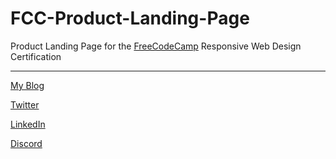 # FCC-Product-Landing-Page

Product Landing Page for the [FreeCodeCamp](https://www.freecodecamp.org/) Responsive Web Design Certification

----------------------------------
[My Blog](https://bucketofcode.com/)

[Twitter](https://twitter.com/bucketofcode)

[LinkedIn](https://www.linkedin.com/in/vibhorthakral/)

[Discord](https://discord.gg/6NvVA4m)